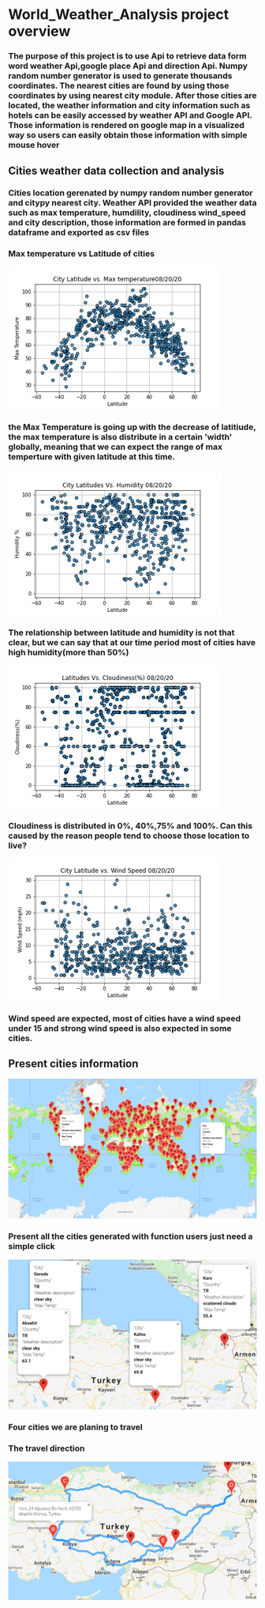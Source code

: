 # World_Weather_Analysis project overview
### The purpose of this project is to use Api to retrieve data form word weather Api,google place Api and direction Api. Numpy random number generator is used to generate thousands coordinates. The nearest cities are found by using those coordinates by using nearest city module. After those cities are located, the weather information and city information such as hotels can be easily accessed by weather API and Google API. Those information is rendered on google map in a visualized way so users can easily obtain those information with simple mouse hover

## Cities weather data collection and analysis
### Cities location gerenated by numpy random number generator and citypy nearest city. Weather API provided the weather data such as max temperature, humdility, cloudiness wind_speed and city description, those information are formed in pandas dataframe and exported as csv files
### Max temperature vs Latitude of cities
![](https://github.com/ftjyangf/World_Weather_Analysis/blob/master/weather_data_image/Fig1.png)
### the Max Temperature is going up with the decrease of latitiude, the max temperature is also distribute in a certain 'width' globally, meaning that we can expect the range of max temperture with given latitude at this time.
###
![](https://github.com/ftjyangf/World_Weather_Analysis/blob/master/weather_data_image/Fig2.png)
### The relationship between latitude and humidity is not that clear, but we can say that at our time period most of cities have high humidity(more than 50%) 
![](https://github.com/ftjyangf/World_Weather_Analysis/blob/master/weather_data_image/Fig3_png.png)
### Cloudiness is distributed in 0%, 40%,75% and 100%. Can this caused by the reason people tend to choose those location to live?
![](https://github.com/ftjyangf/World_Weather_Analysis/blob/master/weather_data_image/Fig4.png)
### Wind speed are expected, most of cities have a wind speed under 15 and strong wind speed is also expected in some cities.

## Present cities information
![](https://github.com/ftjyangf/World_Weather_Analysis/blob/master/weather_data_image/WeatherPy_vacation_map.PNG)
### Present all the cities generated with function users just need a simple click
![](https://github.com/ftjyangf/World_Weather_Analysis/blob/master/weather_data_image/WeatherPy_travel_map_markers.PNG)
### Four cities we are planing to travel
### The travel direction
![](https://github.com/ftjyangf/World_Weather_Analysis/blob/master/weather_data_image/WeatherPy_travel_map.PNG)





